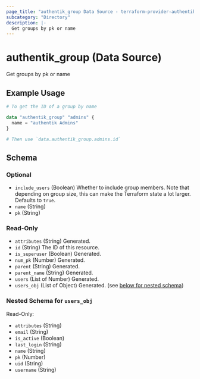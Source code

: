 ```yaml
---
page_title: "authentik_group Data Source - terraform-provider-authentik"
subcategory: "Directory"
description: |-
  Get groups by pk or name
---
```


# authentik_group (Data Source)

Get groups by pk or name

## Example Usage

```terraform
# To get the ID of a group by name

data "authentik_group" "admins" {
  name = "authentik Admins"
}

# Then use `data.authentik_group.admins.id`
```

<!-- schema generated by tfplugindocs -->
## Schema

### Optional

- `include_users` (Boolean) Whether to include group members. Note that depending on group size, this can make the Terraform state a lot larger. Defaults to `true`.
- `name` (String)
- `pk` (String)

### Read-Only

- `attributes` (String) Generated.
- `id` (String) The ID of this resource.
- `is_superuser` (Boolean) Generated.
- `num_pk` (Number) Generated.
- `parent` (String) Generated.
- `parent_name` (String) Generated.
- `users` (List of Number) Generated.
- `users_obj` (List of Object) Generated. (see [below for nested schema](#nestedatt--users_obj))

<a id="nestedatt--users_obj"></a>
### Nested Schema for `users_obj`

Read-Only:

- `attributes` (String)
- `email` (String)
- `is_active` (Boolean)
- `last_login` (String)
- `name` (String)
- `pk` (Number)
- `uid` (String)
- `username` (String)

